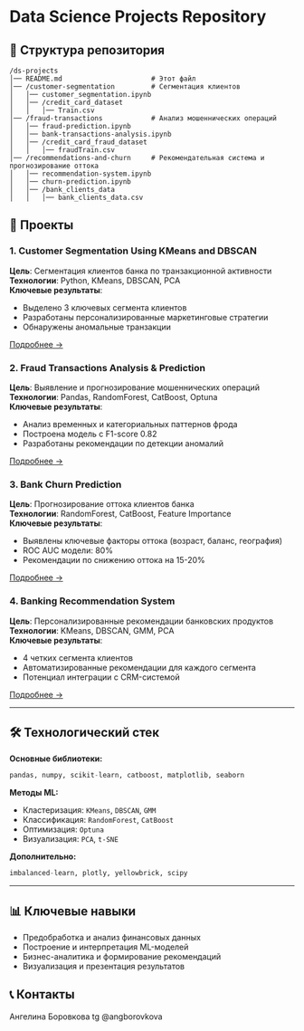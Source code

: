 # Data Science Projects Repository

## 📂 Структура репозитория
```
/ds-projects  
│── README.md                      # Этот файл  
│── /customer-segmentation         # Сегментация клиентов  
│   │── customer_segmentation.ipynb  
│   │── /credit_card_dataset  
│   │   │── Train.csv  
│── /fraud-transactions            # Анализ мошеннических операций  
│   │── fraud-prediction.ipynb  
│   │── bank-transactions-analysis.ipynb  
│   │── /credit_card_fraud_dataset  
│   │   │── fraudTrain.csv  
│── /recommendations-and-churn     # Рекомендательная система и прогнозирование оттока  
│   │── recommendation-system.ipynb  
│   │── churn-prediction.ipynb  
│   │── /bank_clients_data  
│   │   │── bank_clients_data.csv  
```

## 🚀 Проекты

### 1. Customer Segmentation Using KMeans and DBSCAN
**Цель**: Сегментация клиентов банка по транзакционной активности  
**Технологии**: Python, KMeans, DBSCAN, PCA  
**Ключевые результаты**:
- Выделено 3 ключевых сегмента клиентов
- Разработаны персонализированные маркетинговые стратегии
- Обнаружены аномальные транзакции

[Подробнее →](./customer-segmentation/)

### 2. Fraud Transactions Analysis & Prediction
**Цель**: Выявление и прогнозирование мошеннических операций  
**Технологии**: Pandas, RandomForest, CatBoost, Optuna  
**Ключевые результаты**:
- Анализ временных и категориальных паттернов фрода
- Построена модель с F1-score 0.82
- Разработаны рекомендации по детекции аномалий

[Подробнее →](./fraud-transactions/)

### 3. Bank Churn Prediction
**Цель**: Прогнозирование оттока клиентов банка  
**Технологии**: RandomForest, CatBoost, Feature Importance  
**Ключевые результаты**:
- Выявлены ключевые факторы оттока (возраст, баланс, география)
- ROC AUC модели: 80%
- Рекомендации по снижению оттока на 15-20%

[Подробнее →](./recommendations-and-churn-prediction/)

### 4. Banking Recommendation System
**Цель**: Персонализированные рекомендации банковских продуктов  
**Технологии**: KMeans, DBSCAN, GMM, PCA  
**Ключевые результаты**:
- 4 четких сегмента клиентов
- Автоматизированные рекомендации для каждого сегмента
- Потенциал интеграции с CRM-системой

[Подробнее →](./recommendations-and-churn-prediction/)

---

## 🛠 Технологический стек

**Основные библиотеки:**
```python
pandas, numpy, scikit-learn, catboost, matplotlib, seaborn
```

**Методы ML:**
- Кластеризация: `KMeans`, `DBSCAN`, `GMM`
- Классификация: `RandomForest`, `CatBoost`
- Оптимизация: `Optuna`
- Визуализация: `PCA`, `t-SNE`

**Дополнительно:**
```python
imbalanced-learn, plotly, yellowbrick, scipy
```
---

## 📊 Ключевые навыки
- Предобработка и анализ финансовых данных
- Построение и интерпретация ML-моделей
- Бизнес-аналитика и формирование рекомендаций
- Визуализация и презентация результатов

## 📞 Контакты
Ангелина Боровкова 
tg @angborovkova 
